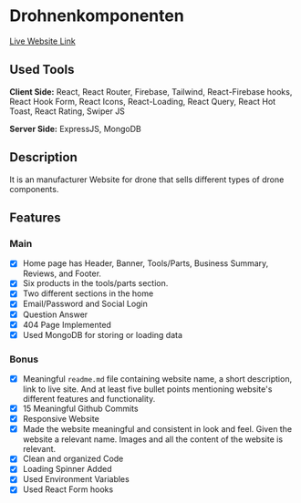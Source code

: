 # Drohnenkomponenten

[Live Website Link](https://www.example.com)

## Used Tools

**Client Side:** React, React Router, Firebase, Tailwind, React-Firebase hooks, React Hook Form, React Icons, React-Loading, React Query, React Hot Toast, React Rating, Swiper JS

**Server Side:** ExpressJS, MongoDB

## Description

It is an manufacturer Website for drone that sells different types of drone components.

## Features

### Main

- [x] Home page has Header, Banner, Tools/Parts, Business Summary, Reviews, and Footer.
- [x] Six products in the tools/parts section.
- [x] Two different sections in the home
- [x] Email/Password and Social Login
- [x] Question Answer
- [x] 404 Page Implemented
- [x] Used MongoDB for storing or loading data

### Bonus

- [x] Meaningful `readme.md` file containing website name, a short
      description, link to live site. And at least five bullet points
      mentioning website's different features and functionality.
- [x] 15 Meaningful Github Commits
- [x] Responsive Website
- [x] Made the website meaningful and consistent in look and feel.
      Given the website a relevant name. Images and all the content of
      the website is relevant.
- [x] Clean and organized Code
- [x] Loading Spinner Added
- [x] Used Environment Variables
- [x] Used React Form hooks
